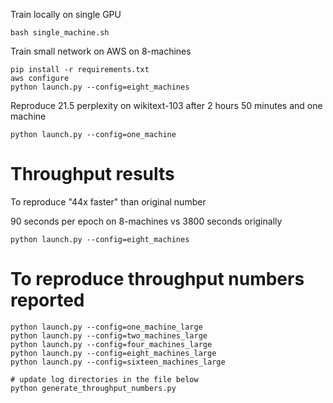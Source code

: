 Train locally on single GPU

```
bash single_machine.sh
```


Train small network on AWS on 8-machines
```
pip install -r requirements.txt
aws configure
python launch.py --config=eight_machines
```

Reproduce 21.5 perplexity on wikitext-103 after 2 hours 50 minutes and one machine
```
python launch.py --config=one_machine
```

# Throughput results

To reproduce "44x faster" than original number

90 seconds per epoch on 8-machines vs 3800 seconds originally
```
python launch.py --config=eight_machines
```


# To reproduce throughput numbers reported 

```
python launch.py --config=one_machine_large
python launch.py --config=two_machines_large
python launch.py --config=four_machines_large
python launch.py --config=eight_machines_large
python launch.py --config=sixteen_machines_large

# update log directories in the file below
python generate_throughput_numbers.py
```